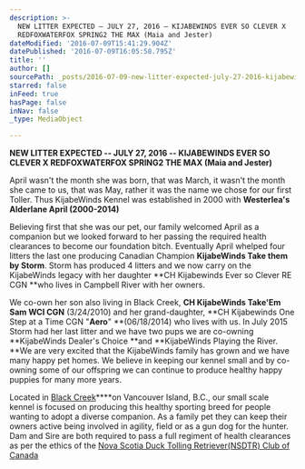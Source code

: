```yaml
---
description: >-
  NEW LITTER EXPECTED – JULY 27, 2016 – KIJABEWINDS EVER SO CLEVER X
  REDFOXWATERFOX SPRING2 THE MAX (Maia and Jester)
dateModified: '2016-07-09T15:41:29.904Z'
datePublished: '2016-07-09T16:05:58.795Z'
title: ''
author: []
sourcePath: _posts/2016-07-09-new-litter-expected-july-27-2016-kijabewinds-ever-so-cl.md
starred: false
inFeed: true
hasPage: false
inNav: false
_type: MediaObject

---
```

**NEW LITTER EXPECTED -- JULY 27, 2016 -- KIJABEWINDS EVER SO CLEVER X REDFOXWATERFOX SPRING2 THE MAX (Maia and Jester)**

April wasn't the month she was born, that was March, it wasn't the month she came to us, that was May, rather it was the name we chose for our first Toller. Thus KijabeWinds Kennel was established in 2000 with **Westerlea's Alderlane April (2000-2014)**

Believing first that she was our pet, our family welcomed April as a companion but we looked forward to her passing the required health clearances to become our foundation bitch. Eventually April whelped four litters the last one producing Canadian Champion **KijabeWinds Take them by Storm**. Storm has produced 4 litters and we now carry on the KijabeWinds legacy with her daughter **CH Kijabewinds Ever so Clever RE CGN **who lives in Campbell River with her owners.

We co-own her son also living in Black Creek, **CH KijabeWinds Take'Em Sam WCI CGN** (3/24/2010) and her grand-daughter, **CH Kijabewinds One Step at a Time CGN "**Aero**" **(06/18/2014) who lives with us. In July 2015 Storm had her last litter and we have two pups we are co-owning **KijabeWinds Dealer's Choice **and **KijabeWinds Playing the River. **We are very excited that the KijabeWinds family has grown and we have many happy pet homes. We believe in keeping our kennel small and by co-owning some of our offspring we can continue to produce healthy happy puppies for many more years.

Located in [Black Creek][0]****on Vancouver Island, B.C., our small scale kennel is focused on producing this healthy sporting breed for people wanting to adopt a diverse companion. As a family pet they can keep their owners active being involved in agility, field or as a gun dog for the hunter. Dam and Sire are both required to pass a full regiment of health clearances as per the ethics of the [Nova Scotia Duck Tolling Retriever(NSDTR) Club of Canada][1]

[0]: https://goo.gl/maps/pbAkscHim6E2 "Black Creek"
[1]: https://goo.gl/maps/pbAkscHim6E2 "Nova Scotia Duck Tolling Retriever(NSDTR) Club of Canada"